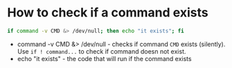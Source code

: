 # How to check if a command exists

```bash
if command -v CMD &> /dev/null; then echo "it exists"; fi
```

- command -v CMD &> /dev/null - checks if command ```CMD``` exists (silently). Use ```if ! command...``` to check if command doesn not exist.
- echo "it exists" - the code that will run if the command exists
